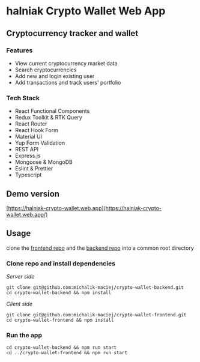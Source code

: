 # halniak Crypto Wallet Web App


## Cryptocurrency tracker and wallet
### Features
- View current cryptocurrency market data
- Search cryptocurrencies 
- Add new and login existing user
- Add transactions and track users' portfolio

### Tech Stack
- React Functional Components
- Redux Toolkit & RTK Query
- React Router
- React Hook Form
- Material UI
- Yup Form Validation 
- REST API
- Express.js
- Mongoose & MongoDB
- Eslint & Prettier
- Typescript


## Demo version
[https://halniak-crypto-wallet.web.app](https://halniak-crypto-wallet.web.app/)

## Usage

clone the [frontend repo](https://github.com/michalik-maciej/crypto-wallet-frontend)
and the [backend repo](https://github.com/michalik-maciej/crypto-wallet-backend)
into a common root directory 

### Clone repo and install dependencies
*Server side*
```
git clone git@github.com:michalik-maciej/crypto-wallet-backend.git
cd crypto-wallet-backend && npm install
```

*Client side*
```
git clone git@github.com:michalik-maciej/crypto-wallet-frontend.git
cd crypto-wallet-frontend && npm install
```

### Run the app
```
cd crypto-wallet-backend && npm run start
cd ../crypto-wallet-frontend && npm run start
```
